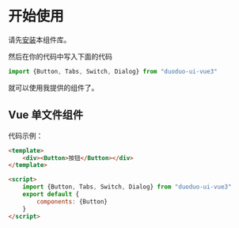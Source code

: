 # 开始使用

请先[安装](#/doc/install)本组件库。

然后在你的代码中写入下面的代码

```javascript
import {Button, Tabs, Switch, Dialog} from "duoduo-ui-vue3"
```

就可以使用我提供的组件了。

## Vue 单文件组件

代码示例：

```html
<template>
    <div><Button>按钮</Button></div>
</template>

<script>
    import {Button, Tabs, Switch, Dialog} from "duoduo-ui-vue3"
    export default {
        components: {Button}
    }
</script>
```
